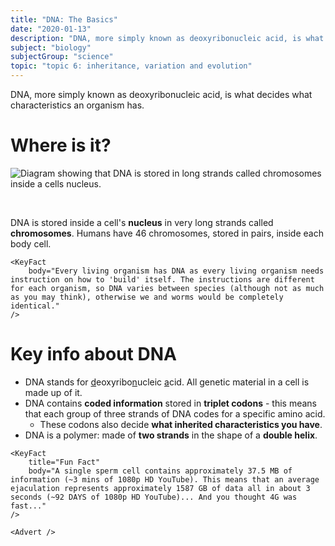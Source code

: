 ```yaml
---
title: "DNA: The Basics"
date: "2020-01-13"
description: "DNA, more simply known as deoxyribonucleic acid, is what decides what characteristics an organism has."
subject: "biology"
subjectGroup: "science"
topic: "topic 6: inheritance, variation and evolution"
---
```


DNA, more simply known as deoxyribonucleic acid, is what decides what characteristics an organism has.

# Where is it?

![Diagram showing that DNA is stored in long strands called chromosomes inside a cells nucleus.](articles/biology/topic-6/dna-location-in-cells.jpg)

<br/>

DNA is stored inside a cell's **nucleus** in very long strands called **chromosomes**. Humans have 46 chromosomes, stored in pairs, inside each body cell.

```react
<KeyFact
    body="Every living organism has DNA as every living organism needs instruction on how to 'build' itself. The instructions are different for each organism, so DNA varies between species (although not as much as you may think), otherwise we and worms would be completely identical."
/>
```

# Key info about DNA

- DNA stands for <u>d</u>eoxyribo<u>n</u>ucleic <u>a</u>cid. All genetic material in a cell is made up of it.
- DNA contains **coded information** stored in **triplet codons** - this means that each group of three strands of DNA codes for a specific amino acid.
  - These codons also decide **what inherited characteristics you have**.
- DNA is a polymer: made of **two strands** in the shape of a **double helix**.

```react
<KeyFact
    title="Fun Fact"
    body="A single sperm cell contains approximately 37.5 MB of information (~3 mins of 1080p HD YouTube). This means that an average ejaculation represents approximately 1587 GB of data all in about 3 seconds (~92 DAYS of 1080p HD YouTube)... And you thought 4G was fast..."
/>
```

```react
<Advert />
```
